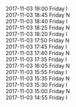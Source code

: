 2017-11-03 19:00 Friday  I  
2017-11-03 18:45 Friday  N  
2017-11-03 18:40 Friday  I  
2017-11-03 18:25 Friday  N  
2017-11-03 18:20 Friday  I  
2017-11-03 17:50 Friday  N  
2017-11-03 17:45 Friday  I  
2017-11-03 17:40 Friday  N  
2017-11-03 17:35 Friday  I  
2017-11-03 16:05 Friday  N  
2017-11-03 15:55 Friday  I  
2017-11-03 15:35 Friday  N  
2017-11-03 15:30 Friday  I  
2017-11-03 15:00 Friday  N  
2017-11-03 14:55 Friday  I  
